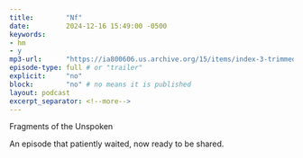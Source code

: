 ```yaml
---
title:        "Nf"
date:         2024-12-16 15:49:00 -0500
keywords:
- hm
- y
mp3-url:      "https://ia800606.us.archive.org/15/items/index-3-trimmed_202412/index-3-trimmed.mp4"
episode-type: full # or "trailer"
explicit:     "no"
block:        "no" # no means it is published
layout: podcast
excerpt_separator: <!--more-->
---
```

<!--more-->

Fragments of the Unspoken

An episode that patiently waited, now ready to be shared.